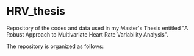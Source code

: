 # HRV_thesis
Repository of the codes and data used in my Master's Thesis entitled "A Robust Approach to Multivariate Heart Rate Variability Analysis".

The repository is organized as follows:


